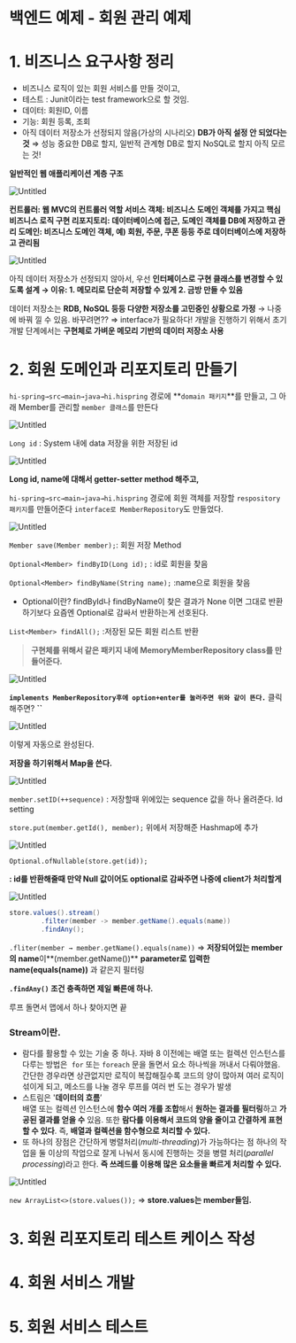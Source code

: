# 백엔드 예제 - 회원 관리 예제

# 1. 비즈니스 요구사항 정리

- 비즈니스 로직이 있는 회원 서비스를 만들 것이고,
- 테스트 : Junit이라는 test framework으로 할 것임.
- 데이터: 회원ID, 이름
- 기능: 회원 등록, 조회
- 아직 데이터 저장소가 선정되지 않음(가상의 시나리오)
**DB가 아직 설정 안 되었다는 것** 
⇒ 성능 중요한 DB로 할지, 일반적 관계형 DB로 할지 NoSQL로 할지 아직 모르는 것!

**일반적인 웹 애플리케이션 계층 구조**

![Untitled](%E1%84%87%E1%85%A2%E1%86%A8%E1%84%8B%E1%85%A6%E1%86%AB%E1%84%83%E1%85%B3%20%E1%84%8B%20bf2cd/Untitled.png)

**컨트롤러: 웹 MVC의 컨트롤러 역할
서비스 객체: 비즈니스 도메인 객체를 가지고 핵심 비즈니스 로직 구현
리포지토리: 데이터베이스에 접근, 도메인 객체를 DB에 저장하고 관리
도메인: 비즈니스 도메인 객체, 예) 회원, 주문, 쿠폰 등등 주로 데이터베이스에 저장하고 관리됨**

![Untitled](%E1%84%87%E1%85%A2%E1%86%A8%E1%84%8B%E1%85%A6%E1%86%AB%E1%84%83%E1%85%B3%20%E1%84%8B%20bf2cd/Untitled%201.png)

아직 데이터 저장소가 선정되지 않아서, 우선 **인터페이스로 구현 클래스를 변경할 수 있도록 설계
→ 이유: 1.  메모리로 단순히 저장할 수 있게
              2. 금방 만들 수 있음**

데이터 저장소는 **RDB, NoSQL 등등 다양한 저장소를 고민중인 상황으로 가정**
→ 나중에 바꿔 낄 수 있음. 바꾸려면?? ⇒ interface가 필요하다!
개발을 진행하기 위해서 초기 개발 단계에서는 **구현체로 가벼운 메모리 기반의 데이터 저장소 사용**

# 2. **회원 도메인과 리포지토리 만들기**

`hi-spring→src→main→java→hi.hispring` 경로에 **`domain 패키지`**를 만들고, 
그 아래 Member를 관리할 `member 클래스`를 만든다

![Untitled](%E1%84%87%E1%85%A2%E1%86%A8%E1%84%8B%E1%85%A6%E1%86%AB%E1%84%83%E1%85%B3%20%E1%84%8B%20bf2cd/Untitled%202.png)

`Long id` : System 내에 data 저장을 위한 저장된 id 

![Untitled](%E1%84%87%E1%85%A2%E1%86%A8%E1%84%8B%E1%85%A6%E1%86%AB%E1%84%83%E1%85%B3%20%E1%84%8B%20bf2cd/Untitled%203.png)

**Long id, name에 대해서 getter-setter method 해주고,**

`hi-spring→src→main→java→hi.hispring` 경로에 
회원 객체를 저장할 `respository 패키지`를 만들어준다
`interface로 MemberRepository`도 만들었다.

![Untitled](%E1%84%87%E1%85%A2%E1%86%A8%E1%84%8B%E1%85%A6%E1%86%AB%E1%84%83%E1%85%B3%20%E1%84%8B%20bf2cd/Untitled%204.png)

`Member save(Member member);`: 회원 저장 Method

`Optional<Member> findByID(Long id);` : id로 회원을 찾음

`Optional<Member> findByName(String name);` :name으로 회원을 찾음 

- Optional이란?
findById나 findByName이 찾은 결과가 None 이면 그대로 반환하기보다
요즘엔 Optional로 감싸서 반환하는게 선호된다.

`List<Member> findAll();` :저장된 모든 회원 리스트 반환

> **구현체를 위해서 같은 패키지 내에
MemoryMemberRepository class를 만들어준다.**
> 

![Untitled](%E1%84%87%E1%85%A2%E1%86%A8%E1%84%8B%E1%85%A6%E1%86%AB%E1%84%83%E1%85%B3%20%E1%84%8B%20bf2cd/Untitled%205.png)

**`implements MemberRepository후에 option+enter를 눌러주면 위와 같이 뜬다.`**
클릭해주면? **``**

![Untitled](%E1%84%87%E1%85%A2%E1%86%A8%E1%84%8B%E1%85%A6%E1%86%AB%E1%84%83%E1%85%B3%20%E1%84%8B%20bf2cd/Untitled%206.png)

이렇게 자동으로 완성된다.

**저장을 하기위해서 Map을 쓴다.**

![Untitled](%E1%84%87%E1%85%A2%E1%86%A8%E1%84%8B%E1%85%A6%E1%86%AB%E1%84%83%E1%85%B3%20%E1%84%8B%20bf2cd/Untitled%207.png)

`member.setID(++sequence)` : 저장할때 위에있는 sequence 값을 하나 올려준다. Id setting

`store.put(member.getId(), member);` 위에서 저장해준 Hashmap에 추가

![Untitled](%E1%84%87%E1%85%A2%E1%86%A8%E1%84%8B%E1%85%A6%E1%86%AB%E1%84%83%E1%85%B3%20%E1%84%8B%20bf2cd/Untitled%208.png)

`Optional.ofNullable(store.get(id));`

**: id를 반환해줄때 만약 Null 값이어도 optional로 감싸주면 나중에 client가 처리할게**

![Untitled](%E1%84%87%E1%85%A2%E1%86%A8%E1%84%8B%E1%85%A6%E1%86%AB%E1%84%83%E1%85%B3%20%E1%84%8B%20bf2cd/Untitled%209.png)

```java
store.values().stream()
        .filter(member -> member.getName().equals(name))
        .findAny();
```

`.fliter(member → member.getName().equals(name))`
⇒ **저장되어있는 member의 name**이**(member.getName())**
**parameter로 입력한 name(equals(name))** 과 같은지 필터링

**`.findAny()`  조건 충족하면 제일 빠른애 하나.**

루프 돌면서 맵에서 하나 찾아지면 끝

### Stream이란.

- 람다를 활용할 수 있는 기술 중 하나. 자바 8 이전에는 배열 또는 컬렉션 인스턴스를 다루는 방법은 
`for` 또는 `foreach` 문을 돌면서 요소 하나씩을 꺼내서 다뤄야했음. 
간단한 경우라면 상관없지만 로직이 복잡해질수록 코드의 양이 많아져 
여러 로직이 섞이게 되고, 메소드를 나눌 경우 루프를 여러 번 도는 경우가 발생
- 스트림은 '**데이터의 흐름**’  
배열 또는 컬렉션 인스턴스에 **함수 여러 개를 조합**해서 **원하는 결과를 필터링**하고 **가공된 결과를 얻을 수** 있음. 또한 **람다를 이용해서 코드의 양을 줄이고 간결하게 표현할 수 있다**. 
즉, **배열과 컬렉션을 함수형으로 처리할 수 있다.**
- 또 하나의 장점은 간단하게 병렬처리(*multi-threading*)가 가능하다는 점
하나의 작업을 둘 이상의 작업으로 잘게 나눠서 동시에 진행하는 것을 병렬 처리(*parallel processing*)라고 한다. **즉 쓰레드를 이용해 많은 요소들을 빠르게 처리할 수 있다.**

![Untitled](%E1%84%87%E1%85%A2%E1%86%A8%E1%84%8B%E1%85%A6%E1%86%AB%E1%84%83%E1%85%B3%20%E1%84%8B%20bf2cd/Untitled%2010.png)

`new ArrayList<>(store.values());` ⇒ **store.values는 member들임.**

# 3. **회원 리포지토리 테스트 케이스 작성**



# 4. 회원 서비스 개발

# 5. 회원 서비스 테스트